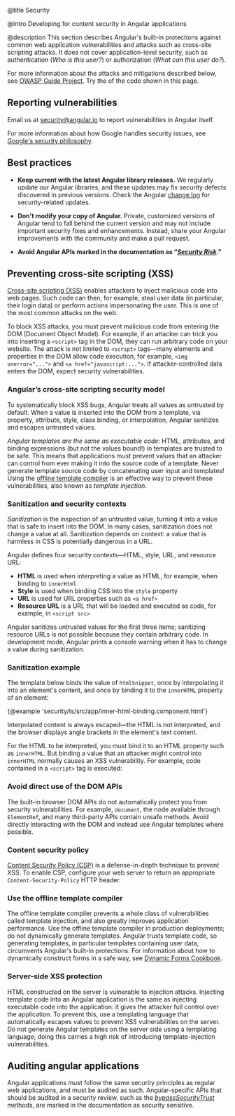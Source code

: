 @title
Security

@intro
Developing for content security in Angular applications

@description
This section describes Angular's built-in
protections against common web application vulnerabilities and attacks such as cross-site
scripting attacks. It does not cover application-level security, such as authentication (_Who is
this user?_) or authorization (_What can this user do?_).

For more information about the attacks and mitigations described below, see [OWASP Guide Project](https://www.owasp.org/index.php/Category:OWASP_Guide_Project).
Try the <live-example></live-example> of the code shown in this page.


<h2 id='report-issues'>
  Reporting vulnerabilities
</h2>

Email us at [security@angular.io](mailto:security@angular.io) to report vulnerabilities in
Angular itself.

For more information about how Google handles security issues, see [Google's security
philosophy](https://www.google.com/about/appsecurity/).


<h2 id='best-practices'>
  Best practices
</h2>

* **Keep current with the latest Angular library releases.**
We regularly update our Angular libraries, and these updates may fix security defects discovered in
previous versions. Check the Angular [change
log](https://github.com/angular/angular/blob/master/CHANGELOG.md) for security-related updates.

* **Don't modify your copy of Angular.**
Private, customized versions of Angular tend to fall behind the current version and may not include
important security fixes and enhancements. Instead, share your Angular improvements with the
community and make a pull request.

* **Avoid Angular APIs marked in the documentation as “[_Security Risk_](#bypass-security-apis).”**


<h2 id='xss'>
  Preventing cross-site scripting (XSS)
</h2>

[Cross-site scripting (XSS)](https://en.wikipedia.org/wiki/Cross-site_scripting) enables attackers
to inject malicious code into web pages. Such code can then, for example, steal user data (in
particular, their login data) or perform actions impersonating the user. This is one of the most
common attacks on the web.

To block XSS attacks, you must prevent malicious code from entering the DOM (Document Object Model). For example, if an
attacker can trick you into inserting a `<script>` tag in the DOM, they can run arbitrary code on
your website. The attack is not limited to `<script>` tags&mdash;many elements and properties in the
DOM allow code execution, for example, `<img onerror="...">` and `<a href="javascript:...">`. If
attacker-controlled data enters the DOM, expect security vulnerabilities.

### Angular’s cross-site scripting security model

To systematically block XSS bugs, Angular treats all values as untrusted by default. When a value
is inserted into the DOM from a template, via property, attribute, style, class binding, or interpolation, Angular sanitizes and escapes untrusted values.

_Angular templates are the same as executable code_: HTML, attributes, and binding expressions
(but not the values bound!) in templates are trusted to be safe. This means that applications must
prevent values that an attacker can control from ever making it into the source code of a
template. Never generate template source code by concatenating user input and templates! Using
the [offline template compiler](#offline-template-compiler) is an effective way to prevent these
vulnerabilities, also known as _template injection_.

### Sanitization and security contexts

_Sanitization_ is the inspection of an untrusted value, turning it into a value that is safe to insert into
the DOM. In many cases, sanitization does not change a value at all. Sanitization depends on context:
a value that is harmless in CSS is potentially dangerous in a URL.

Angular defines four security contexts&mdash;HTML, style, URL, and resource URL:

* **HTML** is used when interpreting a value as HTML, for example, when binding to `innerHtml`
* **Style** is used when binding CSS into the `style` property
* **URL** is used for URL properties such as `<a href>`
* **Resource URL** is a URL that will be loaded and executed as code, for example, in `<script src>`

Angular sanitizes untrusted values for the first three items; sanitizing resource URLs is not
possible because they contain arbitrary code. In development mode, Angular prints a console warning
when it has to change a value during sanitization.

### Sanitization example

The template below binds the value of `htmlSnippet`, once by interpolating it into an element's
content, and once by binding it to the `innerHTML` property of an element:


{@example 'security/ts/src/app/inner-html-binding.component.html'}

Interpolated content is always escaped&mdash;the HTML is not interpreted, and the browser displays
angle brackets in the element's text content.

For the HTML to be interpreted, you must bind it to an HTML property such as `innerHTML`. But binding
a value that an attacker might control into `innerHTML` normally causes an XSS
vulnerability. For example, code contained in a `<script>` tag is executed:
### Avoid direct use of the DOM APIs

The built-in browser DOM APIs do not automatically protect you from security vulnerabilities.
For example, `document`, the node available through `ElementRef`, and many third-party APIs
contain unsafe methods. Avoid directly interacting with the DOM and instead use Angular
templates where possible.

### Content security policy

[Content Security Policy (CSP)](http://www.html5rocks.com/en/tutorials/security/content-security-policy/) is a defense-in-depth
technique to prevent XSS. To enable CSP, configure your web server to return an appropriate
`Content-Security-Policy` HTTP header.

<a id="offline-template-compiler"></a>
### Use the offline template compiler

The offline template compiler prevents a whole class of vulnerabilities called template injection,
and also greatly improves application performance. Use the offline template compiler in production
deployments; do not dynamically generate templates. Angular trusts template code, so generating
templates, in particular templates containing user data, circumvents Angular's built-in protections. For information about how to dynamically construct forms in a safe way, see 
[Dynamic Forms Cookbook](../cookbook/dynamic-form.html).

### Server-side XSS protection

HTML constructed on the server is vulnerable to injection attacks. Injecting template code into an
Angular application is the same as injecting executable code into the
application: it gives the attacker full control over the application. To prevent this, 
use a templating language that automatically escapes values to prevent XSS vulnerabilities on
the server. Do not generate Angular templates on the server side using a templating language; doing this
carries a high risk of introducing template-injection vulnerabilities.


<h2 id='code-review'>
  Auditing angular applications
</h2>

Angular applications must follow the same security principles as regular web applications, and
must be audited as such. Angular-specific APIs that should be audited in a security review,
such as the [_bypassSecurityTrust_](#bypass-security-apis) methods, are marked in the documentation
as security sensitive.